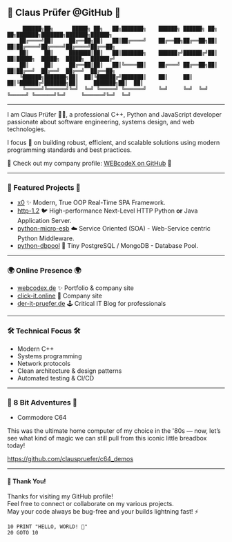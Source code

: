 ## 👾 Claus Prüfer @GitHub 🚀

```ASCII
     ██████╗██╗      █████╗ ██╗   ██╗███████╗    ██████╗ ██████╗ ██╗   ██╗███████╗███████╗███████╗██████╗ 
    ██╔════╝██║     ██╔══██╗██║   ██║██╔════╝    ██╔══██╗██╔══██╗██║   ██║██╔════╝██╔════╝██╔════╝██╔══██╗
    ██║     ██║     ███████║██║   ██║███████╗    ██████╔╝██████╔╝██║   ██║█████╗  █████╗  █████╗  ██████╔╝
    ██║     ██║     ██╔══██║██║   ██║╚════██║    ██╔═══╝ ██╔══██╗██║   ██║██╔══╝  ██╔══╝  ██╔══╝  ██╔══██╗
    ╚██████╗███████╗██║  ██║╚██████╔╝███████║    ██║     ██║  ██║╚██████╔╝███████╗██║     ███████╗██║  ██║
     ╚═════╝╚══════╝╚═╝  ╚═╝ ╚═════╝ ╚══════╝    ╚═╝     ╚═╝  ╚═╝ ╚═════╝ ╚══════╝╚═╝     ╚══════╝╚═╝  ╚═╝
```

---

I am Claus Prüfer 🧑‍💻, a professional C++, Python and JavaScript developer passionate about software engineering,
systems design, and web technologies.

I focus 🔬 on building robust, efficient, and scalable solutions using modern programming standards and best practices.

🤝 Check out my company profile: [WEBcodeX on GitHub](https://github.com/WEBcodeX1) 🤝

---

### 🌟 Featured Projects 🌟

- [x0](https://github.com/WEBcodeX1/x0) ✨ Modern, True OOP Real-Time SPA Framework.
- [http-1.2](https://github.com/WEBcodeX1/http-1.2) :bird: High-performance Next-Level HTTP Python **or** Java Application Server.
- [python-micro-esb](https://github.com/clauspruefer/python-micro-esb) :cloud: Service Oriented (SOA) - Web-Service centric Python Middleware.
- [python-dbpool](https://github.com/clauspruefer/python-dbpool) :elephant: Tiny PostgreSQL / MongoDB - Database Pool.

---

### 🌍 Online Presence 🌍

- [webcodex.de](http://webcodex.de) ✨ Portfolio & company site  
- [click-it.online](http://click-it.online) 🚀 Company site
- [der-it-pruefer.de](http://der-it-pruefer.de) 🕹️ Critical IT Blog for professionals

---

### 🛠️ Technical Focus 🛠️

- Modern C++
- Systems programming
- Network protocols
- Clean architecture & design patterns
- Automated testing & CI/CD

---

### :floppy_disk: 8 Bit Adventures :floppy_disk:

- Commodore C64

This was the ultimate home computer of my choice in the '80s —
now, let’s see what kind of magic we can still pull from this iconic little breadbox today!

https://github.com/clauspruefer/c64_demos

---

#### 🙏 Thank You!

Thanks for visiting my GitHub profile!<br>
Feel free to connect or collaborate on my various projects.<br>
May your code always be bug-free and your builds lightning fast! ⚡

```BASIC
10 PRINT "HELLO, WORLD! 👾"
20 GOTO 10
```

